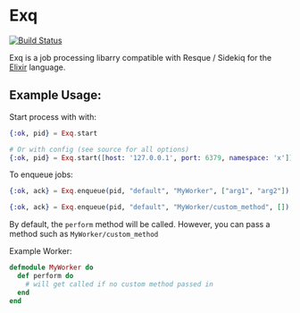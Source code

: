 # Exq

[![Build Status](https://travis-ci.org/akira/exq.png)](https://travis-ci.org/akira/exq)

Exq is a job processing libarry compatible with Resque / Sidekiq for the [Elixir](http://elixir-lang.org) language.

## Example Usage:

Start process with with:

```elixir
{:ok, pid} = Exq.start

# Or with config (see source for all options)
{:ok, pid} = Exq.start([host: '127.0.0.1', port: 6379, namespace: 'x'])
```

To enqueue jobs:

```elixir
{:ok, ack} = Exq.enqueue(pid, "default", "MyWorker", ["arg1", "arg2"])

{:ok, ack} = Exq.enqueue(pid, "default", "MyWorker/custom_method", [])
```

By default, the `perform` method will be called.  However, you can pass a method such as `MyWorker/custom_method`

Example Worker:
```elixir
defmodule MyWorker do
  def perform do
    # will get called if no custom method passed in
  end
end
```
